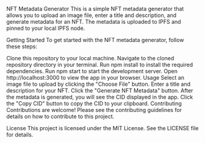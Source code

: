 NFT Metadata Generator
This is a simple NFT metadata generator that allows you to upload an image file, enter a title and description, and generate metadata for an NFT. The metadata is uploaded to IPFS and pinned to your local IPFS node.

Getting Started
To get started with the NFT metadata generator, follow these steps:

Clone this repository to your local machine.
Navigate to the cloned repository directory in your terminal.
Run npm install to install the required dependencies.
Run npm start to start the development server.
Open http://localhost:3000 to view the app in your browser.
Usage
Select an image file to upload by clicking the "Choose File" button.
Enter a title and description for your NFT.
Click the "Generate NFT Metadata" button.
After the metadata is generated, you will see the CID displayed in the app.
Click the "Copy CID" button to copy the CID to your clipboard.
Contributing
Contributions are welcome! Please see the contributing guidelines for details on how to contribute to this project.

License
This project is licensed under the MIT License. See the LICENSE file for details.
